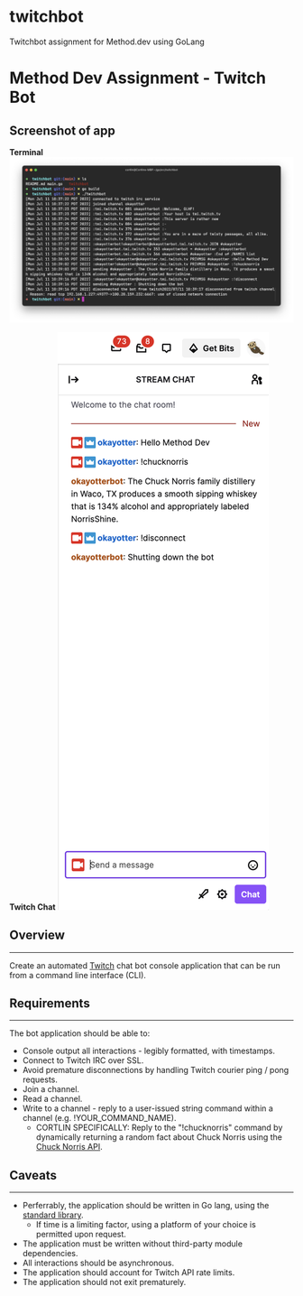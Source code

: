 # twitchbot

Twitchbot assignment for Method.dev using GoLang

# Method Dev Assignment - Twitch Bot

## Screenshot of app

**Terminal**
![Terminal](screenshots/terminal.png)

**Twitch Chat**
![Twitchchat](screenshots/twitch.png)

## Overview

---

Create an automated [Twitch](https://dev.twitch.tv/docs/irc) chat bot console application that can be run from a command line interface (CLI).

## Requirements

---

The bot application should be able to:

- Console output all interactions - legibly formatted, with timestamps.
- Connect to Twitch IRC over SSL.
- Avoid premature disconnections by handling Twitch courier ping / pong requests.
- Join a channel.
- Read a channel.
- Write to a channel - reply to a user-issued string command within a channel (e.g. !YOUR_COMMAND_NAME).
  - CORTLIN SPECIFICALLY: Reply to the "!chucknorris" command by dynamically returning a random fact about Chuck Norris using the [Chuck Norris API](https://api.chucknorris.io).

## Caveats

---

- Perferrably, the application should be written in Go lang, using the [standard library](https://golang.org/pkg/).
  - If time is a limiting factor, using a platform of your choice is permitted upon request.
- The application must be written without third-party module dependencies.
- All interactions should be asynchronous.
- The application should account for Twitch API rate limits.
- The application should not exit prematurely.
